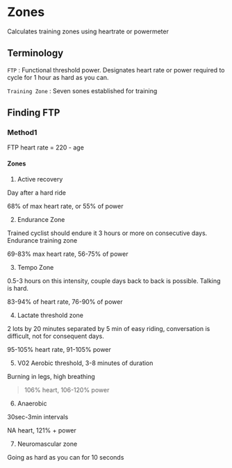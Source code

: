 Zones
=====

Calculates training zones using heartrate or powermeter

Terminology
-----------

``FTP``
: Functional threshold power. Designates heart rate or power required to cycle
for 1 hour as hard as you can.

``Training Zone``
: Seven sones established for training

Finding FTP
-----------

### Method1 ###

FTP heart rate = 220 - age

#### Zones

1. Active recovery

Day after a hard ride

68% of max heart rate, or 55% of power

2. Endurance Zone

Trained cyclist should endure it 3 hours or more on consecutive days. Endurance
training zone

69-83% max heart rate, 56-75% of power

3. Tempo Zone

0.5-3 hours on this intensity, couple days back to back is possible. Talking is
hard.

83-94% of heart rate, 76-90% of power

4. Lactate threshold zone

2 lots by 20 minutes separated by 5 min of easy riding, conversation is
difficult, not for consequent days.

95-105% heart rate, 91-105% power

5. V02
Aerobic threshold, 3-8 minutes of duration

Burning in legs, high breathing

>106% heart, 106-120% power

6. Anaerobic

30sec-3min intervals

NA heart, 121% + power

7. Neuromascular zone

Going as hard as you can for 10 seconds






